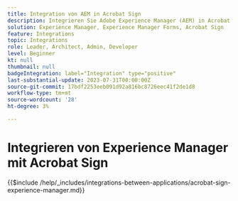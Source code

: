 ```yaml
---
title: Integration von AEM in Acrobat Sign
description: Integrieren Sie Adobe Experience Manager (AEM) in Acrobat Sign, um das Senden von Dokumenten zur Signatur zu optimieren.
solution: Experience Manager, Experience Manager Forms, Acrobat Sign
feature: Integrations
topic: Integrations
role: Leader, Architect, Admin, Developer
level: Beginner
kt: null
thumbnail: null
badgeIntegration: label="Integration" type="positive"
last-substantial-update: 2023-07-31T00:00:00Z
source-git-commit: 17bdf2253eeb091d92a816bc8726eec41f2de1d8
workflow-type: tm+mt
source-wordcount: '28'
ht-degree: 3%

---
```



# Integrieren von Experience Manager mit Acrobat Sign

{{$include /help/_includes/integrations-between-applications/acrobat-sign-experience-manager.md}}
